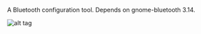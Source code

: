 
A Bluetooth configuration tool.
Depends on gnome-bluetooth 3.14.

![alt tag](https://i.imgur.com/gUtqXPz.png "blueberry screenshot")

